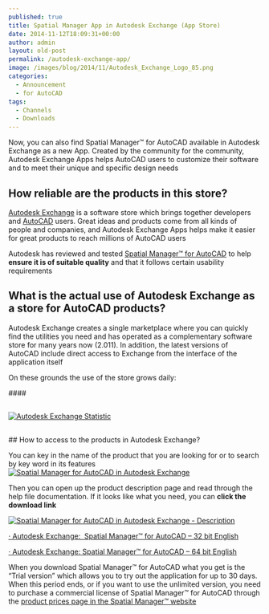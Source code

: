 ```yaml
---
published: true
title: Spatial Manager App in Autodesk Exchange (App Store)
date: 2014-11-12T18:09:31+00:00
author: admin
layout: old-post
permalink: /autodesk-exchange-app/
image: /images/blog/2014/11/Autodesk_Exchange_Logo_85.png
categories:
  - Announcement
  - for AutoCAD
tags:
  - Channels
  - Downloads
---
```

Now, you can also find Spatial Manager™ for AutoCAD available in Autodesk Exchange as a new App. Created by the community for the community, Autodesk Exchange Apps helps AutoCAD users to customize their software and to meet their unique and specific design needs<!--more-->

## <span>How reliable are the products in this store?</span>

<a title="Autodesk Exchange main page" href="https://apps.exchange.autodesk.com/" target="_blank" rel="nofollow">Autodesk Exchange</a> is a software store which brings together developers and <a title="AutoCAD product page" href="http://www.autodesk.com/products/autocad/overview" target="_blank" rel="nofollow">AutoCAD</a> users. Great ideas and products come from all kinds of people and companies, and Autodesk Exchange Apps helps make it easier for great products to reach millions of AutoCAD users

Autodesk has reviewed and tested <a title="Spatial Manager™ for AutoCAD product page" href="/spm-forautocad/" target="_blank" rel="nofollow">Spatial Manager™ for AutoCAD</a> to help **ensure it is of suitable quality** and that it follows certain usability requirements

## <span>What is the</span> <span>actual use</span> of <span>Autodesk</span> <span>Exchange</span> as a store <span>for AutoCAD</span> <span>products</span>?

Autodesk Exchange creates a single marketplace where you can quickly find the utilities you need and has <span>operated as</span> <span>a complementary software store</span> <span>for many years now (2.011)</span>. <span>In addition,</span> <span>the latest versions of</span> <span>AutoCAD</span> <span>include</span> <span>direct access to</span> <span>Exchange from the</span> <span>interface</span> <span>of</span> <span>the application</span> <span>itself</span>

<span><span>On these grounds</span> <span>the use</span> <span>of the store</span> <span>grows daily</span>:<br /> </span>

####<h2></h2>
<p>
  <a href="/images/blog/2014/11/Autodesk_Exchange_3.png" target="_blank" rel="nofollow"><img src="/images/blog/2014/11/Autodesk_Exchange_3-199x300.png" alt="Autodesk Exchange Statistic" width="199" height="300" srcset="/images/blog/2014/11/Autodesk_Exchange_3-199x300.png 199w, /images/blog/2014/11/Autodesk_Exchange_3.png 474w" sizes="(max-width: 199px) 100vw, 199px" /></a>
</p>

<h2></h2>
## How to access to the products in Autodesk Exchange?

You can key in the name of the product that you are looking for or to search by key word in its features <a href="/images/blog/2014/11/Autodesk_Exchange_1.png" target="_blank" rel="nofollow"><img src="/images/blog/2014/11/Autodesk_Exchange_1-1024x480.png" alt="Spatial Manager for AutoCAD in Autodesk Exchange" width="625" height="292" srcset="/images/blog/2014/11/Autodesk_Exchange_1-1024x480.png 1024w, /images/blog/2014/11/Autodesk_Exchange_1-300x140.png 300w, /images/blog/2014/11/Autodesk_Exchange_1-624x292.png 624w, /images/blog/2014/11/Autodesk_Exchange_1.png 1280w" sizes="(max-width: 625px) 100vw, 625px" /></a>

Then you can open up the product description page and read through the help file documentation. If it looks like what you need, you can **click the download link**

<a href="/images/blog/2014/11/Autodesk_Exchange_2.png" target="_blank" rel="nofollow"><img src="/images/blog/2014/11/Autodesk_Exchange_2-1024x842.png" alt="Spatial Manager for AutoCAD in Autodesk Exchange - Description" width="625" height="513" srcset="/images/blog/2014/11/Autodesk_Exchange_2-1024x842.png 1024w, /images/blog/2014/11/Autodesk_Exchange_2-300x246.png 300w, /images/blog/2014/11/Autodesk_Exchange_2-624x513.png 624w, /images/blog/2014/11/Autodesk_Exchange_2.png 1269w" sizes="(max-width: 625px) 100vw, 625px" /></a>

<a href="https://apps.exchange.autodesk.com/ACD/en/Detail/Index?id=appstore.exchange.autodesk.com%3aspatialmanagerforautocad_windows32%3aen" target="_blank" rel="nofollow">· Autodesk Exchange:  Spatial Manager™ for AutoCAD &#8211; 32 bit English</a>
  
<a href="https://apps.exchange.autodesk.com/ACD/en/Detail/Index?id=appstore.exchange.autodesk.com%3aspatialmanagerforautocad_windows64%3aen" target="_blank" rel="nofollow">· Autodesk Exchange: Spatial Manager™ for AutoCAD &#8211; 64 bit English</a>

When you download Spatial Manager™ for AutoCAD what you get is the &#8220;Trial version&#8221; which allows you to try out the application for up to 30 days. When this period ends, or if you want to use the unlimited version, you need to purchase a commercial license of Spatial Manager™ for AutoCAD through the <a title="Spatial Manager for AutoCAD product prices page" href="/spm-forautocad-prices/" target="_blank" rel="nofollow">product prices page in the Spatial Manager™ website</a>